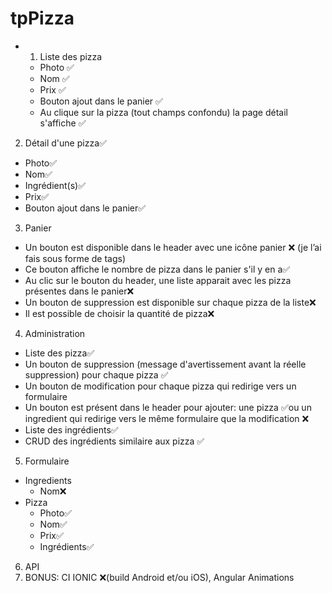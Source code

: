 # tpPizza

- 1. Liste des pizza
    - Photo ✅
    - Nom ✅
    - Prix ✅
    - Bouton ajout dans le panier ✅
    - Au clique sur la pizza (tout champs confondu) la page détail s'affiche ✅
2. Détail d'une pizza✅
* Photo✅
* Nom✅
* Ingrédient(s)✅
* Prix✅
* Bouton ajout dans le panier✅
3. Panier
* Un bouton est disponible dans le header avec une icône panier ❌ (je l’ai fais sous forme de tags)
* Ce bouton affiche le nombre de pizza dans le panier s'il y en a✅
* Au clic sur le bouton du header, une liste apparait avec les pizza présentes dans le panier❌
* Un bouton de suppression est disponible sur chaque pizza de la liste❌
* Il est possible de choisir la quantité de pizza❌
4. Administration
* Liste des pizza✅
* Un bouton de suppression (message d'avertissement avant la réelle suppression) pour chaque pizza ✅
* Un bouton de modification pour chaque pizza qui redirige vers un formulaire
* Un bouton est présent dans le header pour ajouter: une pizza ✅ou un ingredient qui redirige vers le même formulaire que la modification ❌
* Liste des ingrédients✅
* CRUD des ingrédients similaire aux pizza ✅
5. Formulaire
* Ingredients
    * Nom❌
* Pizza
    * Photo✅
    * Nom✅
    * Prix✅
    * Ingrédients✅
6. API 
7. BONUS: CI IONIC ❌(build Android et/ou iOS), Angular Animations 

